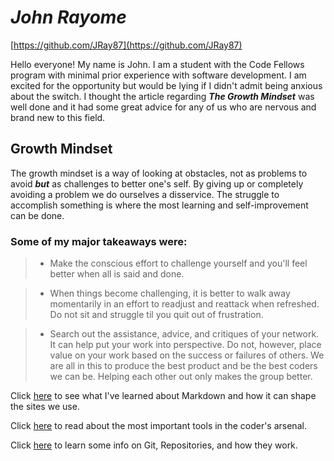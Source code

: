 # ***John Rayome*** 
[https://github.com/JRay87](https://github.com/JRay87)

Hello everyone! My name is John. I am a student with the Code Fellows program with minimal prior experience with software development. I am excited for the opportunity but would be lying if I didn't admit being anxious about the switch. I thought the article regarding ***The Growth Mindset*** was well done and it had some great advice for any of us who are nervous and brand new to this field.

## **Growth Mindset**
  
The growth mindset is a way of looking at obstacles, not as problems to avoid ***but*** as challenges to better one's self. By giving up or completely avoiding a problem we do ourselves a disservice. The struggle to accomplish something is where the most learning and self-improvement can be done.

### **Some of my major takeaways were**:

> - Make the conscious effort to challenge yourself and you'll feel better when all is said and done.

> - When things become challenging, it is better to walk away momentarily in an effort to readjust and reattack when refreshed. Do not sit and struggle til you quit out of frustration.

> - Search out the assistance, advice, and critiques of your network. It can help put your work into perspective. Do not, however, place value on your work based on the success or failures of others. We are all in this to produce the best product and be the best coders we can be. Helping each other out only makes the group better.

Click [here](Mrkdwnnotes.md) to see what I've learned about Markdown and how it can shape the sites we use.

Click [here](CodersComp.md) to read about the most important tools in the coder's arsenal.

Click [here](GitRepositories.md) to learn some info on Git, Repositories, and how they work.
